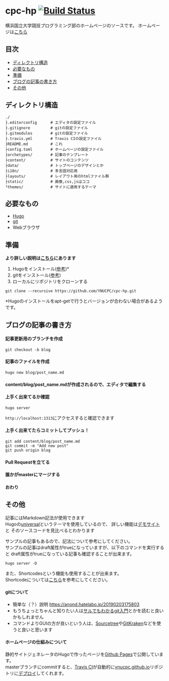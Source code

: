 # cpc-hp [![Build Status](https://travis-ci.org/YNUCPC/cpc-hp.svg?branch=master)](https://travis-ci.org/YNUCPC/cpc-hp)


横浜国立大学競技プログラミング部のホームページのソースです。
ホームページは[こちら](https://ynucpc.github.io/)

## 目次

- [ディレクトリ構造](#ディレクトリ構造)
- [必要なもの](#必要なもの)
- [準備](#準備)
- [ブログの記事の書き方](#ブログの記事の書き方)
- [その他](#その他)

## ディレクトリ構造

```
./
├.editorconfig      # エディタの設定ファイル
├.gitignore         # gitの設定ファイル
├.gitmodules        # gitの設定ファイル
├.travis.yml        # Travis CIの設定ファイル
├README.md          # これ
├config.toml        # ホームページの設定ファイル
├archetypes/        # 記事のテンプレート
├content/           # サイトのコンテンツ
├data/              # トップページのデザインとか
├i18n/              # 多言語対応用
├layouts/           # レイアウト用のhtmlファイル群
├static/            # 画像,css,jsはココ
└themes/            # サイトに適用するテーマ
```

## 必要なもの

- [Hugo](https://gohugo.io/)
- [git](https://git-scm.com/)
- Webブラウザ

## 準備

**より詳しい説明は[こちら](/content/blog/howtopost.md)にあります**

1. Hugoをインストール([参考](https://gohugo.io/getting-started/installing/))\*
1. gitをインストール([参考](https://git-scm.com/book/ja/v2/%E4%BD%BF%E3%81%84%E5%A7%8B%E3%82%81%E3%82%8B-Git%E3%81%AE%E3%82%A4%E3%83%B3%E3%82%B9%E3%83%88%E3%83%BC%E3%83%AB))
1. ローカルにリポジトリをクローンする
```
git clone --recursive https://github.com/YNUCPC/cpc-hp.git
```

\*Hugoのインストールをapt-getで行うとバージョンが合わない場合があるようです。

## ブログの記事の書き方
#### 記事更新用のブランチを作成  
```
git checkout -b blog
```
#### 記事のファイルを作成
```
hugo new blog/post_name.md
```
#### content/blog/post_name.mdが作成されるので、エディタで編集する
#### 上手く出来てるか確認
```
hugo server
```
`http://localhost:1313`にアクセスすると確認できます
#### 上手く出来てたらコミットしてプッシュ！
```
git add content/blog/post_name.md
git commit -m "Add new post"
git push origin blog
```
#### Pull Requestを立てる
#### 誰かがmasterにマージする
#### おわり

## その他

記事にはMarkdown記法が使用できます  
Hugoの[universal](https://github.com/devcows/hugo-universal-theme)というテーマを使用しているので、
詳しい機能は[デモサイト](http://themes.gohugo.io/theme/hugo-universal-theme/)と
そのソースコードを見比べるとわかります

サンプルの記事もあるので、記法について参考にしてください。  
サンプルの記事はdraft属性がtrueになっていますが、以下のコマンドを実行すると
draft属性がtrueになっている記事も確認することが出来ます。
```
hugo server -D
```

また、Shortcodesという機能も使用することが出来ます。  
Shortcodeについては[こちら](https://gohugo.io/content-management/shortcodes/)を参考にしてください。

#### gitについて

- 簡単な（？）説明 https://anond.hatelabo.jp/20190203175803
- もうちょっとちゃんと知りたい人は[サルでもわかるgit入門](https://backlog.com/ja/git-tutorial/)とかを読むと良いかもしれません
- コマンドよりGUIの方が良いという人は、[Sourcetree](https://ja.atlassian.com/software/sourcetree)や[GitKraken](https://www.gitkraken.com/)などを使うと良いと思います

#### ホームページの仕組みについて

静的サイトジェネレータのHugoで作ったページを[Github Pages](https://pages.github.com/)で公開しています。  
masterブランチにcommitすると、[Travis CI](https://travis-ci.org/)が自動的に[ynucpc.github.io](https://github.com/YNUCPC/ynucpc.github.io)リポジトリに[デプロイ](https://www.weblio.jp/content/%E3%83%87%E3%83%97%E3%83%AD%E3%82%A4)してくれます。
